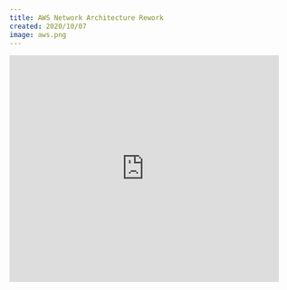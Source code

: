 ```yaml
---
title: AWS Network Architecture Rework
created: 2020/10/07
image: aws.png
---
```


<div class="text-center">
<iframe src="https://www.slideshare.net/slideshow/embed_code/key/E3Fy2Sdg9cCEdF?hostedIn=slideshare&page=upload" width="476" height="400" frameborder="0" marginwidth="0" marginheight="0" scrolling="no" allowfullscreen></iframe>
</div>